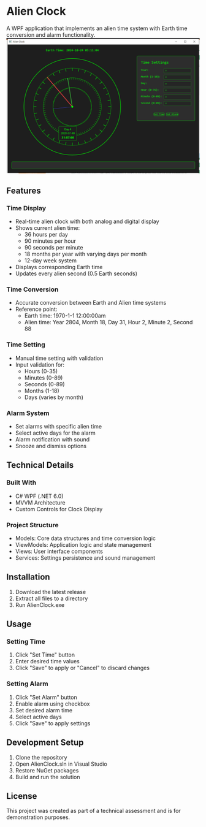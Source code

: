 # Alien Clock

A WPF application that implements an alien time system with Earth time conversion and alarm functionality.
![AlienClock Screenshot](https://github.com/moe-lok/AlienClock/blob/master/AlienClockScreenshot.png?raw=true)
## Features

### Time Display
- Real-time alien clock with both analog and digital display
- Shows current alien time:
  - 36 hours per day
  - 90 minutes per hour
  - 90 seconds per minute
  - 18 months per year with varying days per month
  - 12-day week system
- Displays corresponding Earth time
- Updates every alien second (0.5 Earth seconds)

### Time Conversion
- Accurate conversion between Earth and Alien time systems
- Reference point: 
  - Earth time: 1970-1-1 12:00:00am 
  - Alien time: Year 2804, Month 18, Day 31, Hour 2, Minute 2, Second 88

### Time Setting
- Manual time setting with validation
- Input validation for:
  - Hours (0-35)
  - Minutes (0-89)
  - Seconds (0-89)
  - Months (1-18)
  - Days (varies by month)

### Alarm System
- Set alarms with specific alien time
- Select active days for the alarm
- Alarm notification with sound
- Snooze and dismiss options

## Technical Details

### Built With
- C# WPF (.NET 6.0)
- MVVM Architecture
- Custom Controls for Clock Display

### Project Structure
- Models: Core data structures and time conversion logic
- ViewModels: Application logic and state management
- Views: User interface components
- Services: Settings persistence and sound management

## Installation

1. Download the latest release
2. Extract all files to a directory
3. Run AlienClock.exe

## Usage

### Setting Time
1. Click "Set Time" button
2. Enter desired time values
3. Click "Save" to apply or "Cancel" to discard changes

### Setting Alarm
1. Click "Set Alarm" button
2. Enable alarm using checkbox
3. Set desired alarm time
4. Select active days
5. Click "Save" to apply settings

## Development Setup

1. Clone the repository
2. Open AlienClock.sln in Visual Studio
3. Restore NuGet packages
4. Build and run the solution

## License

This project was created as part of a technical assessment and is for demonstration purposes.
